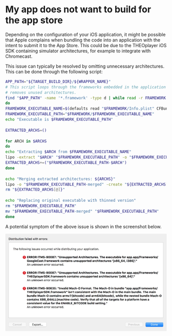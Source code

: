 # My app does not want to build for the app store

Depending on the configuration of your iOS application, it might be possible that Apple complains when bundling the code into an application with the intent to submit it to the App Store. This could be due to the THEOplayer iOS SDK containing simulator architectures, for example to integrate with Chromecast.

This issue can typically be resolved by omitting unnecessary architectures. This can be done through the following script:

```bash
APP_PATH="${TARGET_BUILD_DIR}/${WRAPPER_NAME}"
# This script loops through the frameworks embedded in the application and
# removes unused architectures.
find "$APP_PATH" -name '*.framework' -type d | while read -r FRAMEWORK
do
FRAMEWORK_EXECUTABLE_NAME=$(defaults read "$FRAMEWORK/Info.plist" CFBundleExecutable)
FRAMEWORK_EXECUTABLE_PATH="$FRAMEWORK/$FRAMEWORK_EXECUTABLE_NAME"
echo "Executable is $FRAMEWORK_EXECUTABLE_PATH"

EXTRACTED_ARCHS=()

for ARCH in $ARCHS
do
echo "Extracting $ARCH from $FRAMEWORK_EXECUTABLE_NAME"
lipo -extract "$ARCH" "$FRAMEWORK_EXECUTABLE_PATH" -o "$FRAMEWORK_EXECUTABLE_PATH-$ARCH"
EXTRACTED_ARCHS+=("$FRAMEWORK_EXECUTABLE_PATH-$ARCH")
done

echo "Merging extracted architectures: ${ARCHS}"
lipo -o "$FRAMEWORK_EXECUTABLE_PATH-merged" -create "${EXTRACTED_ARCHS[@]}"
rm "${EXTRACTED_ARCHS[@]}"

echo "Replacing original executable with thinned version"
rm "$FRAMEWORK_EXECUTABLE_PATH"
mv "$FRAMEWORK_EXECUTABLE_PATH-merged" "$FRAMEWORK_EXECUTABLE_PATH"
done
```

A potential symptom of the above issue is shown in the screenshot below.

![iOS build app error](../../../../../theoplayer/assets/img/ios-build-app-error.png "iOS build app error")
